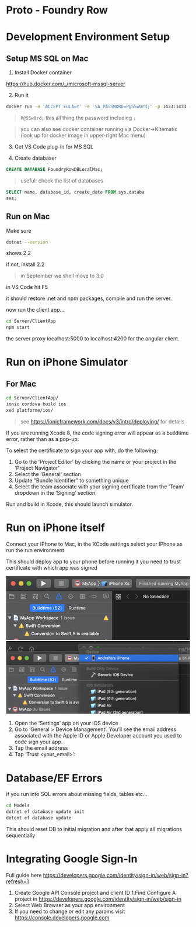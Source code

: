 # Proto - Foundry Row

# Development Environment Setup

## Setup MS SQL on Mac 

1. Install Docker container 

https://hub.docker.com/_/microsoft-mssql-server

2. Run it 

```bash 
docker run -e 'ACCEPT_EULA=Y' -e 'SA_PASSWORD=P@55w0rd;' -p 1433:1433 -d mcr.microsoft.com/mssql/server:2017-CU8-ubuntu
```
> `P@55w0rd;` this all thing the password including `;`

> you can also see docker container running via Docker->Kitematic (look up for docker image in upper-right Mac menu)

3. Get VS Code plug-in for MS SQL 

4. Create databaser 

``` sql
CREATE DATABASE FoundryRowDBLocalMac;
```

> useful: check the list of databases 

```sql
SELECT name, database_id, create_date FROM sys.databa
ses;
```  

## Run on Mac

Make sure 

```bash
dotnet --version 
```

shows 2.2 

if not, install 2.2 
> in September we shell move to 3.0

in VS Code hit F5

it should restore .net and npm packages, compile and run the server. 

now run the client app... 

```bash
cd Server/ClientApp
npm start
```

the server proxy localhost:5000 to localhost:4200 for the angular client.

# Run on iPhone Simulator

## For Mac
```bash
cd Server/ClientApp/
ionic cordova build ios
xed platforme/ios/
```

> see https://ionicframework.com/docs/v3/intro/deploying/ for details

If you are running Xcode 8, the code signing error will appear as a buildtime error, rather than as a pop-up:

To select the certificate to sign your app with, do the following:
1. Go to the ‘Project Editor’ by clicking the name or your project in the ‘Project Navigator’
2. Select the ‘General’ section
3. Update "Bundle Identifier" to something unique
4. Select the team associate with your signing certificate from the ‘Team’ dropdown in the ‘Signing’ section

Run and build in Xcode, this should launch simulator.


# Run on iPhone itself 

Connect your IPhone to Mac, in the XCode settings select your IPhone as run the run environment

This should deploy app to your phone before running it you need to trust certificate with which app was signed

![Xcode platform selection](readme/xcode.jpg?raw=true "Xcode platform selection")
![Pick your Iphone](readme/IphoneSelect.png?raw=true "Pick your Iphone")


1. Open the ‘Settings’ app on your iOS device
2. Go to ‘General > Device Management’. You’ll see the email address associated with the Apple ID or Apple Developer account you used to code sign your app.
3. Tap the email address
4. Tap ‘Trust <your_email>’:

# Database/EF Errors

if you run into SQL errors about missing fields, tables etc...

```bash
cd Models
dotnet ef database update init
dotent ef database update
```

This should reset DB to initial migration and after that apply all migrations sequentially 

# Integrating Google Sign-In

Full guide here https://developers.google.com/identity/sign-in/web/sign-in?refresh=1

1. Create Google API Console project and client ID 
  1.Find Configure A project in https://developers.google.com/identity/sign-in/web/sign-in
  2. Select Web Browser as your  app environment
  3. If you need to change or edit any params visit https://console.developers.google.com
  